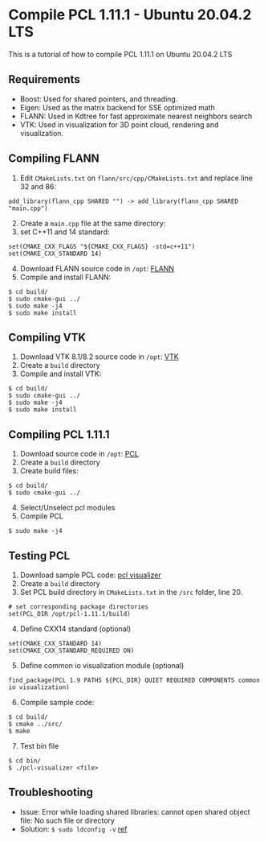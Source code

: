 # Compile PCL 1.11.1 - Ubuntu 20.04.2 LTS
This is a tutorial of how to compile PCL 1.11.1 on Ubuntu 20.04.2 LTS

## Requirements
- Boost: Used for shared pointers, and threading.
- Eigen: Used as the matrix backend for SSE optimized math
- FLANN: Used in Kdtree for fast approximate nearest neighbors search
- VTK: Used in visualization for 3D point cloud, rendering and visualization.

## Compiling FLANN
1. Edit `CMakeLists.txt` on `flann/src/cpp/CMakeLists.txt` and replace line 32 and 86:

`add_library(flann_cpp SHARED "") -> add_library(flann_cpp SHARED "main.cpp")`

2. Create a `main.cpp` file at the same directory:
3. set C++11 and 14 standard:

```
set(CMAKE_CXX_FLAGS "${CMAKE_CXX_FLAGS} -std=c++11")
set(CMAKE_CXX_STANDARD 14)
```
4. Download FLANN source code in `/opt`: [FLANN](https://github.com/flann-lib/flann) 
5. Compile and install FLANN:
```
$ cd build/
$ sudo cmake-gui ../
$ sudo make -j4
$ sudo make install
```

## Compiling VTK
1. Download VTK 8.1/8.2 source code in `/opt`: [VTK](https://github.com/Kitware/VTK)
2. Create a `build` directory
3. Compile and install VTK:
```
$ cd build/
$ sudo cmake-gui ../
$ sudo make -j4
$ sudo make install
```

## Compiling PCL 1.11.1
1. Download source code in `/opt`: [PCL](https://github.com/PointCloudLibrary/pcl)
2. Create a `build` directory
3. Create build files:
```
$ cd build/
$ sudo cmake-gui ../
```
4. Select/Unselect pcl modules
5. Compile PCL
```
$ sudo make -j4
```

## Testing PCL 
1. Download sample PCL code: [pcl visualizer](https://github.com/danielTobon43/pcl_visualizer)
2. Create a `build` directory
3. Set PCL build directory in `CMakeLists.txt` in the `/src` folder, line 20.

```
# set corresponding package directories
set(PCL_DIR /opt/pcl-1.11.1/build)
```
4. Define CXX14 standard (optional)
```
set(CMAKE_CXX_STANDARD 14)
set(CMAKE_CXX_STANDARD_REQUIRED ON)
```
5. Define common io visualization module (optional)
```
find_package(PCL 1.9 PATHS ${PCL_DIR} QUIET REQUIRED COMPONENTS common io visualization) 
```
6. Compile sample code:
```
$ cd build/
$ cmake ../src/
$ make
```
7. Test bin file
```
$ cd bin/
$ ./pcl-visualizer <file>
```

## Troubleshooting 
- Issue: Error while loading shared libraries: cannot open shared object file: No such file or directory
- Solution: `$ sudo ldconfig -v`  [ref](https://github.com/CogChameleon/ChromaTag/issues/2)

